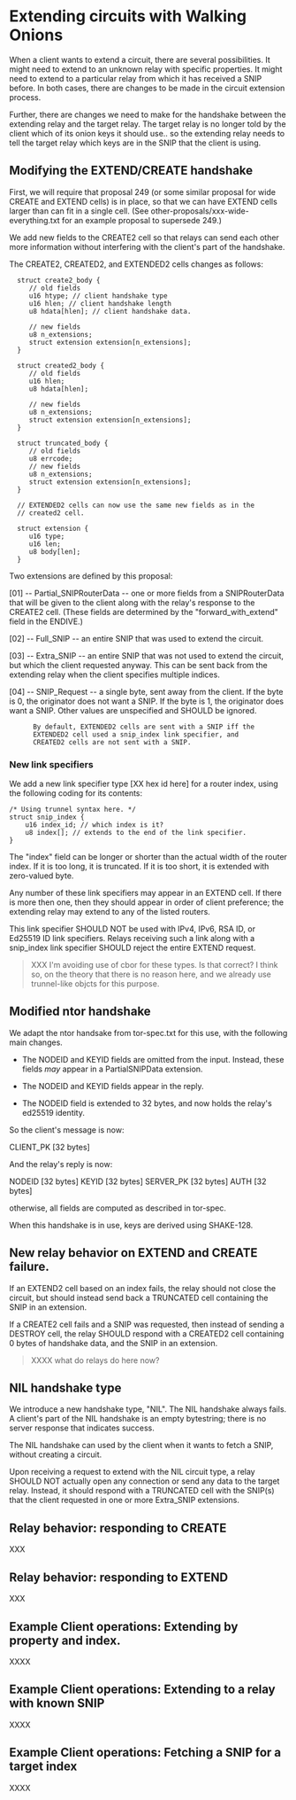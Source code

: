 
# Extending circuits with Walking Onions

When a client wants to extend a circuit, there are several
possibilities.  It might need to extend to an unknown relay with
specific properties.  It might need to extend to a particular relay
from which it has received a SNIP before.  In both cases, there are
changes to be made in the circuit extension process.

Further, there are changes we need to make for the handshake between
the extending relay and the target relay.  The target relay is no
longer told by the client which of its onion keys it should use.. so
the extending relay needs to tell the target relay which keys are in
the SNIP that the client is using.

## Modifying the EXTEND/CREATE handshake

First, we will require that proposal 249 (or some similar proposal
for wide CREATE and EXTEND cells) is in place, so that we can have
EXTEND cells larger than can fit in a single cell.  (See
other-proposals/xxx-wide-everything.txt for an example proposal to
supersede 249.)

We add new fields to the CREATE2 cell so that relays can send each
other more information without interfering with the client's part of
the handshake.

The CREATE2, CREATED2, and EXTENDED2 cells changes as follows:

      struct create2_body {
         // old fields
         u16 htype; // client handshake type
         u16 hlen; // client handshake length
         u8 hdata[hlen]; // client handshake data.

         // new fields
         u8 n_extensions;
         struct extension extension[n_extensions];
      }

      struct created2_body {
         // old fields
         u16 hlen;
         u8 hdata[hlen];

         // new fields
         u8 n_extensions;
         struct extension extension[n_extensions];
      }

      struct truncated_body {
         // old fields
         u8 errcode;
         // new fields
         u8 n_extensions;
         struct extension extension[n_extensions];
      }

      // EXTENDED2 cells can now use the same new fields as in the
      // created2 cell.

      struct extension {
         u16 type;
         u16 len;
         u8 body[len];
      }



Two extensions are defined by this proposal:

  [01] -- Partial_SNIPRouterData -- one or more fields from a SNIPRouterData
          that will be given to the client along with the relay's
          response to the CREATE2 cell.  (These fields are
          determined by the "forward_with_extend" field in the ENDIVE.)

  [02] -- Full_SNIP -- an entire SNIP that was used to extend the
          circuit.

  [03] -- Extra_SNIP -- an entire SNIP that was not used to extend
          the circuit, but which the client requested anyway.  This
          can be sent back from the extending relay when the client
          specifies multiple indices.

  [04] -- SNIP_Request -- a single byte, sent away from the client.
          If the byte is 0, the originator does not want a SNIP.  If
          the byte is 1, the originator does want a SNIP.  Other
          values are unspecified and SHOULD be ignored.

          By default, EXTENDED2 cells are sent with a SNIP iff the
          EXTENDED2 cell used a snip_index link specifier, and
          CREATED2 cells are not sent with a SNIP.


### New link specifiers

We add a new link specifier type [XX hex id here] for a router
index, using the following coding for its contents:

    /* Using trunnel syntax here. */
    struct snip_index {
        u16 index_id; // which index is it?
        u8 index[]; // extends to the end of the link specifier.
    }

The "index" field can be longer or shorter than the actual width of the
router index.  If it is too long, it is truncated.  If it is too short, it is
extended with zero-valued byte.

Any number of these link specifiers may appear in an EXTEND cell.
If there is more then one, then they should appear in order of
client preference; the extending relay may extend to any of the
listed routers.

This link specifier SHOULD NOT be used with IPv4, IPv6, RSA ID, or
Ed25519 ID link specifiers.  Relays receiving such a link along with
a snip_index link specifier SHOULD reject the entire EXTEND request.

> XXX I'm avoiding use of cbor for these types. Is that correct? I
>  think so, on the theory that there is no reason here, and we already use
>  trunnel-like objcts for this purpose.

## Modified ntor handshake

We adapt the ntor handsake from tor-spec.txt for this use, with the
following main changes.

  * The NODEID and KEYID fields are omitted from the input.
    Instead, these fields _may_ appear in a PartialSNIPData extension.

  * The NODEID and KEYID fields appear in the reply.

  * The NODEID field is extended to 32 bytes, and now holds the
    relay's ed25519 identity.

So the client's message is now:

   CLIENT_PK [32 bytes]

And the relay's reply is now:

   NODEID    [32 bytes]
   KEYID     [32 bytes]
   SERVER_PK [32 bytes]
   AUTH      [32 bytes]

otherwise, all fields are computed as described in tor-spec.

When this handshake is in use, keys are derived using SHAKE-128.


## New relay behavior on EXTEND and CREATE failure.

If an EXTEND2 cell based on an index fails, the relay should not
close the circuit, but should instead send back a TRUNCATED cell
containing the SNIP in an extension.

If a CREATE2 cell fails and a SNIP was requested, then instead of
sending a DESTROY cell, the relay SHOULD respond with a CREATED2
cell containing 0 bytes of handshake data, and the SNIP in an
extension.

>XXXX what do relays do here now?

## NIL handshake type

We introduce a new handshake type, "NIL".  The NIL handshake always
fails.  A client's part of the NIL handshake is an empty bytestring;
there is no server response that indicates success.

The NIL handshake can used by the client when it wants to fetch a
SNIP, without creating a circuit.

Upon receiving a request to extend with the NIL circuit type, a
relay SHOULD NOT actually open any connection or send any data to
the target relay.  Instead, it should respond with a TRUNCATED cell
with the SNIP(s) that the client requested in one or more Extra_SNIP
extensions.

## Relay behavior: responding to CREATE
XXX

## Relay behavior: responding to EXTEND
XXX


## Example Client operations: Extending by property and index.

XXXX

## Example Client operations: Extending to a relay with known SNIP

XXXX

## Example Client operations: Fetching a SNIP for a target index

XXXX


